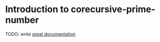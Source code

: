 # Introduction to corecursive-prime-number

TODO: write [great documentation](http://jacobian.org/writing/great-documentation/what-to-write/)
